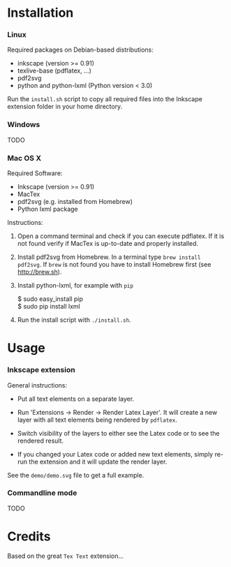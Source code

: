 
# Installation

### Linux

Required packages on Debian-based distributions:

  * inkscape (version >= 0.91)
  * texlive-base (pdflatex, ...)
  * pdf2svg
  * python and python-lxml (Python version < 3.0)


Run the `install.sh` script to copy all required files into the Inkscape
extension folder in your home directory.

### Windows

TODO

### Mac OS X

Required Software:

   * Inkscape (version >= 0.91)
   * MacTex
   * pdf2svg (e.g. installed from Homebrew)
   * Python lxml package

Instructions:

  1. Open a command terminal and check if you can execute pdflatex. If it is not
  found verify if MacTex is up-to-date and properly installed.

  2. Install pdf2svg from Homebrew. In a terminal type `brew install pdf2svg`.
  If `brew` is not found you have to install Homebrew first (see  http://brew.sh).

  3. Install python-lxml, for example with `pip`

        $ sudo easy_install pip  
        $ sudo pip install lxml

  4. Run the install script with `./install.sh`.



# Usage

### Inkscape extension

General instructions:

  * Put all text elements on a separate layer.

  * Run 'Extensions -> Render -> Render Latex Layer'. It will create a new layer
  with all text elements being rendered by `pdflatex`.

  * Switch visibility of the layers to either see the Latex code or to see the
  rendered result.

  * If you changed your Latex code or added new text elements, simply re-run
  the extension and it will update the render layer.

See the `demo/demo.svg` file to get a full example.

### Commandline mode

TODO


# Credits

Based on the great `Tex Text` extension...

